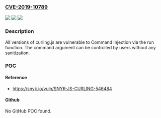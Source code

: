 ### [CVE-2019-10789](https://cve.mitre.org/cgi-bin/cvename.cgi?name=CVE-2019-10789)
![](https://img.shields.io/static/v1?label=Product&message=curling.js&color=blue)
![](https://img.shields.io/static/v1?label=Version&message=n%2Fa&color=blue)
![](https://img.shields.io/static/v1?label=Vulnerability&message=Command%20Injection&color=brighgreen)

### Description

All versions of curling.js are vulnerable to Command Injection via the run function. The command argument can be controlled by users without any sanitization.

### POC

#### Reference
- https://snyk.io/vuln/SNYK-JS-CURLING-546484

#### Github
No GitHub POC found.

